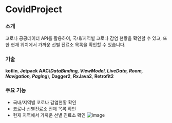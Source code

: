 # CovidProject
### 소개
코로나 공공데이터 API를 활용하여, 국내/지역별 코로나 감염 현황을 확인할 수 있고, 또한 현재 위치에서 가까운 선별 진료소 목록을 확인할 수 있습니다.


### 기술
**kotlin**, **Jetpack AAC**(***DataBinding, ViewModel, LiveData, Room, Navigation, Paging***), **Dagger2**, **RxJava2**, **Retrofit2**


### 주요 기능
* 국내/지역별 코로나 감염현황 확인
* 코로나 선별진료소 전체 목록 확인
* 현재 지역에서 가까운 선별 진료소 확인
![image](https://user-images.githubusercontent.com/79129823/136739518-c85c40c0-36cb-491e-b5f3-e8ae89601ebd.png)

